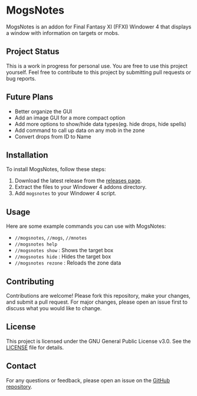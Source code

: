 # MogsNotes

MogsNotes is an addon for Final Fantasy XI (FFXI) Windower 4 that displays a window with information on targets or mobs.

## Project Status

This is a work in progress for personal use. You are free to use this project yourself. Feel free to contribute to this project by submitting pull requests or bug reports.

## Future Plans
- Better organize the GUI
- Add an image GUI for a more compact option
- Add more options to show/hide data types(eg. hide drops, hide spells)
- Add command to call up data on any mob in the zone
- Convert drops from ID to Name

## Installation

To install MogsNotes, follow these steps:

1. Download the latest release from the [releases page](https://github.com/yourusername/MogsNotes/releases).
2. Extract the files to your Windower 4 addons directory.
3. Add `mogsnotes` to your Windower 4 script.

## Usage

Here are some example commands you can use with MogsNotes:

- `//mogsnotes`, `//mogs`, `//mnotes`
- `//mogsnotes help`
- `//mogsnotes show` : Shows the target box
- `//mogsnotes hide` : Hides the target box
- `//mogsnotes rezone` : Reloads the zone data

## Contributing

Contributions are welcome! Please fork this repository, make your changes, and submit a pull request. For major changes, please open an issue first to discuss what you would like to change.

## License

This project is licensed under the GNU General Public License v3.0. See the [LICENSE](LICENSE) file for details.

## Contact

For any questions or feedback, please open an issue on the [GitHub repository](https://github.com/jonesbs12/MogsNotes).

